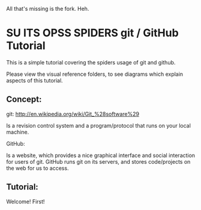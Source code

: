 All that's missing is the fork. Heh.

SU ITS OPSS SPIDERS git / GitHub Tutorial
=========================================

This is a simple tutorial covering the spiders usage of git and github.

Please view the visual reference folders, to see diagrams which explain aspects of this tutorial.

Concept:
--------

git: http://en.wikipedia.org/wiki/Git_%28software%29

Is a revision control system and a program/protocol that runs on your local machine.

GitHub: 

Is a website, which provides a nice graphical interface and social interaction for users of git. GitHub runs git on its servers, and stores code/projects on the web for us to access.

Tutorial:
---------

Welcome! First! 





